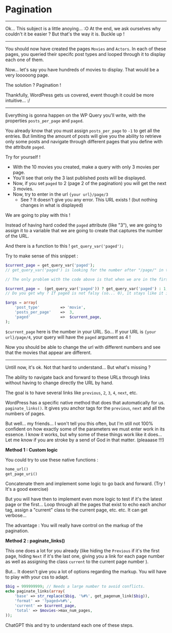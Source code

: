 # Pagination

---

Ok... This subject is a little anoying... :O
At the end, we ask ourselves why couldn't it be easier ? But that's the way it is. Buckle up !

---

You should now have created the pages `Movies` and `Actors`. In each of these pages, you queried their specifc post types and looped through it to display each one of them.

Now... let's say you have hundreds of movies to display. That would be a very looooong page.

The solution ? Pagination !

Thankfully, WordPress gets us covered, event though it could be more intuitive... :/

---

Everything is gonna happen on the WP Query you'll write, with the properties `posts_per_page` and `paged`.

You already know that you must assign `posts_per_page` to `-1` to get all the entries. But limiting the amount of posts will give you the ability to retrieve only some posts and navigate through different pages that you define with the attribute `paged`.

Try for yourself !

- With the 10 movies you created, make a query with only 3 movies per page.
- You'll see that only the 3 last published posts will be displayed.
- Now, if you set `paged` to 2 (page 2 of the pagination) you will get the next 3 movies.
- Now, try to enter in the url `{your url}/page/3`
  - See ? It doesn't give you any error. This URL exists ! (but nothing changes in what is displayed)

We are going to play with this !

Instead of having hard coded the `paged` attribute (like "3"), we are going to assign it to a variable that we are going to create that captures the number of the URL.

And there is a function to this ! `get_query_var('paged');`

Try to make sense of this snippet :

```php
$current_page = get_query_var('paged');
// get_query_var('paged') is looking for the number after "/page/" in the url.

// The only problem with the code above is that when we are in the first page, for some reason, it considers to be the page 0 instead of 1. We can solve that with :

$current_page =  (get_query_var('paged')) ? get_query_var('paged') : 1;
// Do you get why ? If paged is not falsy (so... 0), it stays like it is. If it is 0, it goes to 1.

$args = array(
    'post_type'         => 'movie',
    'posts_per_page'    =>  3,
    'paged'             =>  $current_page,
);
```

`$current_page` here is the number in your URL. So... If your URL is `{your url}/page/4`, your query will have the `paged` argument as 4 !

Now you should be able to change the url with different numbers and see that the movies that appear are different.

---

Untill now, it's ok. Not that hard to understand... But what's missing ?

The ability to navigate back and forward to these URLs through links without having to change directly the URL by hand.

The goal is to have several links like `previous`, `2`, `3`, `4`, `next`, etc.

WordPress has a specific native method that does that automatically for us. `paginate_links()`. It gives you anchor tags for the `previous`, `next` and all the numbers of pages.

But well... my friends... I won't tell you this often, but I'm still not 100% confident on how exactly some of the parameters we must enter work in its essence. I know it works, but why some of these things work like it does... Let me know if you are stroke by a send of God in that matter. (pleaaase !!!)

**Method 1 : Custom logic**

You could try to use these native functions :

```php
home_url()
get_page_uri()
```

Concatenate them and implement some logic to go back and forward. (Try ! It's a good exercise)

But you will have then to implement even more logic to test if it's the latest page or the first... Loop through all the pages that exist to echo each anchor tag, assign a "current" class to the current page, etc. etc. It can get verbose...

The advantage : You will really have control on the markup of the pagination.

**Method 2 : paginate_links()**

This one does a lot for you already (like hiding the `Previous` if it's the first page, hiding `Next` if it's the last one, giving you a link for each page number as well as assigning the class `current` to the current page number ).

But... It doesn't give you a lot of options regarding the markup. You will have to play with your css to adapt.

```php
$big = 999999999; // Needs a large number to avoid conflicts.
echo paginate_links(array(
    'base' => str_replace($big, '%#%', get_pagenum_link($big)),
    'format' => '?paged=%#%',
    'current' => $current_page,
    'total' => $movies->max_num_pages,
));
```

ChatGPT this and try to understand each one of these steps.
